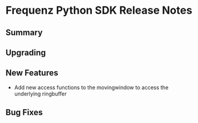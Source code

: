 # Frequenz Python SDK Release Notes

## Summary

<!-- Here goes a general summary of what this release is about -->

## Upgrading

## New Features

- Add new access functions to the movingwindow to access the underlying ringbuffer

## Bug Fixes

<!-- Here goes notable bug fixes that are worth a special mention or explanation -->
